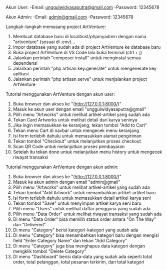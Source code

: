 Akun User:
-Email: unggulwidyasaputra@gmail.com
-Password: 12345678

Akun Admin:
-Email: admin@gmail.com
-Password: 12345678

Langkah-langkah memasang project ArtVenture:
1. Membuat database baru di localhost/phpmyadmin dengan nama "artventure" (sesuai di .env)...
2. Impor database yang sudah ada di project ArtVenture ke database baru
3. Buka project ArtVenture di VS Code lalu buka terminal (ctrl + j)
4. Jalankan perintah "composer install" untuk menginstal semua dependensi
5. Jalankan perintah "php artisan key:generate" untuk mengenerate key aplikasi
6. Jalankan perintah "php artisan serve" untuk menjalankan project ArtVenture

Tutorial menggunakan ArtVenture dengan akun user:
1. Buka browser dan akses ke "(http://127.0.0.1:8000/)"
2. Masuk ke akun user dengan email "unggulwidyasaputra@gmail"
3. Pilih menu "Artworks" untuk melihat artikel-artikel yang sudah ada
4. Tekan Card Artworks untuk melihat detail dari karya seninya
5. Jika ingin memasukkan ke keranjang, tekan tombol "Add to Cart"
6. Tekan menu Cart di navbar untuk mengecek menu keranjang
7. Isi form terlebih dahulu untuk memasukkan alamat pengiriman
8. Tekan tombol "Checkout" untuk melanjutkan proses checkout
9. Scan QR Code untuk melanjutkan proses pembayaran
10. Setelah itu tekan done untuk melanjutkan menu history untuk mengecek riwayat transaksi

Tutorial menggunakan ArtVenture dengan akun admin:
1. Buka browser dan akses ke "(http://127.0.0.1:8000/)"
2. Masuk ke akun admin dengan email "admin@gmail"
3. Pilih menu "Artworks" untuk melihat artikel-artikel yang sudah ada
4. Tekan tombol "Add Artwork" untuk menambahkan artikel-artikel baru
5. Isi form terlebih dahulu untuk memasukkan detail artikel karya seni
6. Tekan tombol "Save" untuk menyimpan artikel karya seni baru
7. Pilih menu "Users" untuk melihat daftar pengguna yang sudah ada
8. Pilih menu "Data Order" untuk melihat riwayat transaksi yang sudah ada
9. Di menu "Data Order" bisa memilih status order antara "On The Way" dan "Delivered"
10. Di menu "Category" berisi kategori-kategori yang sudah ada
11. Di menu "Category" bisa menambahkan kategori baru dengan mengisi field "Enter Category Name" dan tekan "Add Category"
12. Di menu "Category" juga bisa menghapus data kategori dengan mengklik tombol "Delete Category"
13. DI menu "Dashboard" berisi data-data yang sudah ada seperti total order, total pelanggan, total pesanan terkirim, dan total kategori
